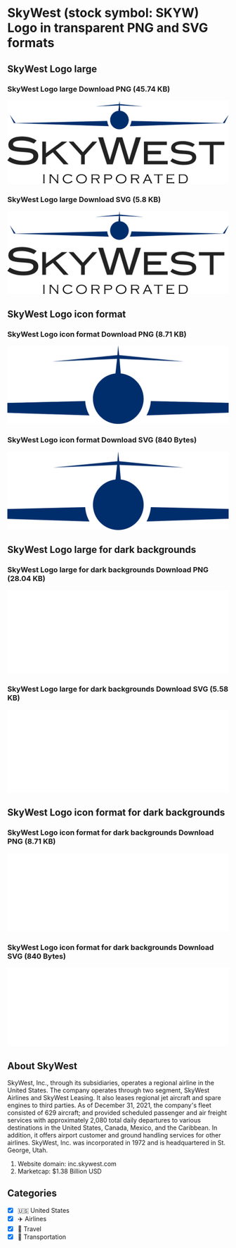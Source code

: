 # SkyWest (stock symbol: SKYW) Logo in transparent PNG and SVG formats

## SkyWest Logo large

### SkyWest Logo large Download PNG (45.74 KB)

![SkyWest Logo large Download PNG (45.74 KB)](/img/orig/SKYW_BIG-b92eef3b.png)

### SkyWest Logo large Download SVG (5.8 KB)

![SkyWest Logo large Download SVG (5.8 KB)](/img/orig/SKYW_BIG-74978e0d.svg)

## SkyWest Logo icon format

### SkyWest Logo icon format Download PNG (8.71 KB)

![SkyWest Logo icon format Download PNG (8.71 KB)](/img/orig/SKYW-7fc786ed.png)

### SkyWest Logo icon format Download SVG (840 Bytes)

![SkyWest Logo icon format Download SVG (840 Bytes)](/img/orig/SKYW-8f7044dd.svg)

## SkyWest Logo large for dark backgrounds

### SkyWest Logo large for dark backgrounds Download PNG (28.04 KB)

![SkyWest Logo large for dark backgrounds Download PNG (28.04 KB)](/img/orig/SKYW_BIG.D-4eb2e1d3.png)

### SkyWest Logo large for dark backgrounds Download SVG (5.58 KB)

![SkyWest Logo large for dark backgrounds Download SVG (5.58 KB)](/img/orig/SKYW_BIG.D-e8307dae.svg)

## SkyWest Logo icon format for dark backgrounds

### SkyWest Logo icon format for dark backgrounds Download PNG (8.71 KB)

![SkyWest Logo icon format for dark backgrounds Download PNG (8.71 KB)](/img/orig/SKYW.D-a668cda1.png)

### SkyWest Logo icon format for dark backgrounds Download SVG (840 Bytes)

![SkyWest Logo icon format for dark backgrounds Download SVG (840 Bytes)](/img/orig/SKYW.D-d0a3373b.svg)

## About SkyWest

SkyWest, Inc., through its subsidiaries, operates a regional airline in the United States. The company operates through two segment, SkyWest Airlines and SkyWest Leasing. It also leases regional jet aircraft and spare engines to third parties. As of December 31, 2021, the company's fleet consisted of 629 aircraft; and provided scheduled passenger and air freight services with approximately 2,080 total daily departures to various destinations in the United States, Canada, Mexico, and the Caribbean. In addition, it offers airport customer and ground handling services for other airlines. SkyWest, Inc. was incorporated in 1972 and is headquartered in St. George, Utah.

1. Website domain: inc.skywest.com
2. Marketcap: $1.38 Billion USD


## Categories
- [x] 🇺🇸 United States
- [x] ✈️ Airlines
- [x] 🌴 Travel
- [x] 🚚 Transportation
